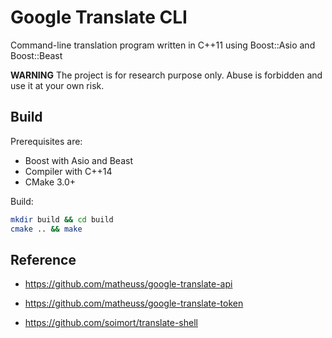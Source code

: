 Google Translate CLI
====================

Command-line translation program written in C++11 using Boost::Asio and Boost::Beast

**WARNING** The project is for research purpose only. Abuse is forbidden and use it at your own risk.

## Build

Prerequisites are:

* Boost with Asio and Beast
* Compiler with C++14
* CMake 3.0+

Build:

~~~bash
mkdir build && cd build
cmake .. && make
~~~

## Reference

* <https://github.com/matheuss/google-translate-api>

* <https://github.com/matheuss/google-translate-token>

* <https://github.com/soimort/translate-shell>

